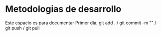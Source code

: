 # Metodologias de desarrollo
Este espacio es para documentar
Primer dia, git add . / git commit -m "" / git push / git pull
